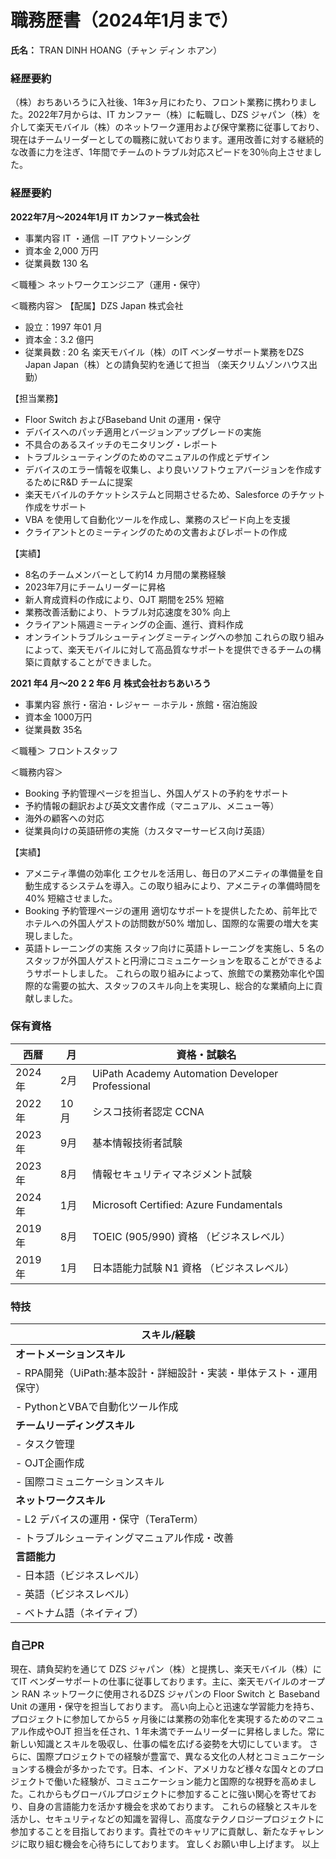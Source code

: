 # **職務歴書（2024年1月まで）**

**氏名：** TRAN DINH HOANG（チャン ディン ホアン）

### **経歴要約**
（株）おちあいろうに入社後、1年3ヶ月にわたり、フロント業務に携わりました。2022年7月からは、IT カンファー（株）に転職し、DZS ジャパン（株）を介して楽天モバイル（株）のネットワーク運用および保守業務に従事しており、現在はチームリーダーとしての職務に就いております。運用改善に対する継続的な改善に力を注ぎ、1年間でチームのトラブル対応スピードを30％向上させました。

### **経歴要約**
**2022年7月～2024年1月 IT カンファー株式会社**
- 事業内容 IT ・通信 －IT アウトソーシング
- 資本金 2,000 万円
- 従業員数 130 名
  
＜職種＞
ネットワークエンジニア（運用・保守）

＜職務内容＞
【配属】DZS Japan 株式会社
- 設立：1997 年01 月
- 資本金：3.2 億円
- 従業員数 : 20 名
楽天モバイル（株）のIT ベンダーサポート業務をDZS Japan Japan（株）との請負契約を通じて担当 （楽天クリムゾンハウス出勤）

【担当業務】
- Floor Switch およびBaseband Unit の運用・保守
- デバイスへのパッチ適用とバージョンアップグレードの実施
- 不具合のあるスイッチのモニタリング・レポート
- トラブルシューティングのためのマニュアルの作成とデザイン
- デバイスのエラー情報を収集し、より良いソフトウェアバージョンを作成するためにR&D チームに提案
- 楽天モバイルのチケットシステムと同期させるため、Salesforce のチケット作成をサポート
- VBA を使用して自動化ツールを作成し、業務のスピード向上を支援
- クライアントとのミーティングのための文書およびレポートの作成
  
【実績】
- 8名のチームメンバーとして約14 カ月間の業務経験
- 2023年7月にチームリーダーに昇格
- 新人育成資料の作成により、OJT 期間を25% 短縮
- 業務改善活動により、トラブル対応速度を30% 向上
- クライアント隔週ミーティングの企画、進行、資料作成
- オンライントラブルシューティングミーティングへの参加
これらの取り組みによって、楽天モバイルに対して高品質なサポートを提供できるチームの構築に貢献することができました。

**2021 年4 月～20 2 2 年6 月 株式会社おちあいろう**
- 事業内容 旅行・宿泊・レジャー －ホテル・旅館・宿泊施設
- 資本金 1000万円
- 従業員数 35名
  
＜職種＞
フロントスタッフ

＜職務内容＞
- Booking 予約管理ページを担当し、外国人ゲストの予約をサポート
- 予約情報の翻訳および英文文書作成（マニュアル、メニュー等）
- 海外の顧客への対応
- 従業員向けの英語研修の実施（カスタマーサービス向け英語）
  
 【実績】
- アメニティ準備の効率化
エクセルを活用し、毎日のアメニティの準備量を自動生成するシステムを導入。この取り組みにより、アメニティの準備時間を40%
短縮させました。
- Booking 予約管理ページの運用
適切なサポートを提供したため、前年比でホテルへの外国人ゲストの訪問数が50% 増加し、国際的な需要の増大を実現しました。
- 英語トレーニングの実施
スタッフ向けに英語トレーニングを実施し、5 名のスタッフが外国人ゲストと円滑にコミュニケーションを取ることができるようサポートしました。
これらの取り組みによって、旅館での業務効率化や国際的な需要の拡大、スタッフのスキル向上を実現し、総合的な業績向上に貢献しました。

### **保有資格**
| 西暦    | 月    | 資格・試験名                                            |
|-------|-------|--------------------------------------------------------|
| 2024年| 2月   | UiPath Academy Automation Developer Professional      |
| 2022年|10月   | シスコ技術者認定 CCNA                                  |
| 2023年| 9月   | 基本情報技術者試験                                      |
| 2023年| 8月   | 情報セキュリティマネジメント試験                        |
| 2024年| 1月   | Microsoft Certified: Azure Fundamentals               |
| 2019年| 8月   | TOEIC (905/990) 資格 （ビジネスレベル）               |
| 2019年| 1月   | 日本語能力試験 N1 資格 （ビジネスレベル）             |

### **特技**
| スキル/経験                                    |
|-----------------------------------------------|
| **オートメーションスキル**                  |
| - RPA開発（UiPath:基本設計・詳細設計・実装・単体テスト・運用保守）|
| - PythonとVBAで自動化ツール作成                   |
| **チームリーディングスキル**                   |
| - タスク管理            |
| - OJT企画作成 |
| - 国際コミュニケーションスキル |
| **ネットワークスキル**                   |
| - L2 デバイスの運用・保守（TeraTerm）            |
| - トラブルシューティングマニュアル作成・改善 |
| **言語能力**                                        |
| - 日本語（ビジネスレベル）                     |
| - 英語（ビジネスレベル）                       |
| - ベトナム語（ネイティブ）                     |
### **自己PR**
  現在、請負契約を通じて DZS ジャパン（株）と提携し、楽天モバイル（株）にてIT ベンダーサポートの仕事に従事しております。主に、楽天モバイルのオープン RAN ネットワークに使用されるDZS ジャパンの Floor Switch と Baseband Unit の運用・保守を担当しております。
  高い向上心と迅速な学習能力を持ち、プロジェクトに参加してから5 ヶ月後には業務の効率化を実現するためのマニュアル作成やOJT 担当を任され、1 年未満でチームリーダーに昇格しました。常に新しい知識とスキルを吸収し、仕事の幅を広げる姿勢を大切にしています。
  さらに、国際プロジェクトでの経験が豊富で、異なる文化の人材とコミュニケーションする機会が多かったです。日本、インド、アメリカなど様々な国々とのプロジェクトで働いた経験が、コミュニケーション能力と国際的な視野を高めました。これからもグローバルプロジェクトに参加することに強い関心を寄せており、自身の言語能力を活かす機会を求めております。
  これらの経験とスキルを活かし、セキュリティなどの知識を習得し、高度なテクノロジープロジェクトに参加することを目指しております。貴社でのキャリアに貢献し、新たなチャレンジに取り組む機会を心待ちにしております。
  宜しくお願い申し上げます。
                                                                                                                                        以上
